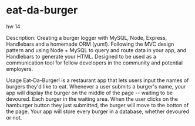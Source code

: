 # eat-da-burger
hw 14


Description: Creating a burger logger with MySQL, Node, Express, Handlebars and a homemade ORM (yum!). Following the MVC design pattern and using Node + MySQL to query and route data in your app, and Handlebars to generate your HTML. Designed to be used as a communication tool for fellow developers in the community and potential employers.

Usage
Eat-Da-Burger! is a restaurant app that lets users input the names of burgers they'd like to eat.
Whenever a user submits a burger's name, your app will display the burger on the middle of the page -- waiting to be devoured.
Each burger in the waiting area. When the user clicks on the hamburger button they just submitted, the burger will move to the botton of the page.
Your app will store every burger in a database, whether devoured or not.
